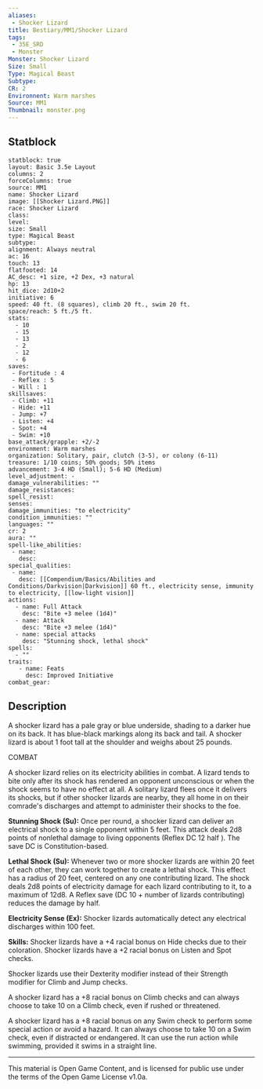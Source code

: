 ```yaml
---
aliases:
 - Shocker Lizard
title: Bestiary/MM1/Shocker Lizard
tags: 
 - 35E_SRD
 - Monster
Monster: Shocker Lizard
Size: Small
Type: Magical Beast
Subtype: 
CR: 2
Environnent: Warm marshes
Source: MM1
Thumbnail: monster.png
---
```


## Statblock

```statblock
statblock: true
layout: Basic 3.5e Layout
columns: 2
forceColumns: true
source: MM1 
name: Shocker Lizard
image: [[Shocker Lizard.PNG]]
race: Shocker Lizard
class: 
level: 
size: Small
type: Magical Beast
subtype: 
alignment: Always neutral
ac: 16
touch: 13
flatfooted: 14
AC_desc: +1 size, +2 Dex, +3 natural
hp: 13
hit_dice: 2d10+2
initiative: 6
speed: 40 ft. (8 squares), climb 20 ft., swim 20 ft.
space/reach: 5 ft./5 ft.
stats:
  - 10
  - 15
  - 13
  - 2
  - 12
  - 6
saves:
 - Fortitude : 4
 - Reflex : 5
 - Will : 1
skillsaves:
 - Climb: +11
 - Hide: +11
 - Jump: +7
 - Listen: +4
 - Spot: +4
 - Swim: +10
base_attack/grapple: +2/-2
environment: Warm marshes
organization: Solitary, pair, clutch (3-5), or colony (6-11)
treasure: 1/10 coins; 50% goods; 50% items
advancement: 3-4 HD (Small); 5-6 HD (Medium)
level_adjustment: -
damage_vulnerabilities: ""
damage_resistances: 
spell_resist: 
senses: 
damage_immunities: "to electricity"
condition_immunities: ""
languages: ""
cr: 2
aura: ""
spell-like_abilities:
 - name: 
   desc: 
special_qualities:
 - name:
   desc: [[Compendium/Basics/Abilities and Conditions/Darkvision|Darkvision]] 60 ft., electricity sense, immunity to electricity, [[low-light vision]]
actions:
  - name: Full Attack
    desc: "Bite +3 melee (1d4)"
  - name: Attack
    desc: "Bite +3 melee (1d4)"
  - name: special attacks
    desc: "Stunning shock, lethal shock"
spells:
  - ""
traits:
   - name: Feats
     desc: Improved Initiative
combat_gear:  
```

## Description



A shocker lizard has a pale gray or blue underside, shading to a darker hue on its back. It has blue-black markings along its back and tail. A shocker lizard is about 1 foot tall at the shoulder and weighs about 25 pounds.

COMBAT

A shocker lizard relies on its electricity abilities in combat. A lizard tends to bite only after its shock has rendered an opponent unconscious or when the shock seems to have no effect at all. A solitary lizard flees once it delivers its shocks, but if other shocker lizards are nearby, they all home in on their comrade's discharges and attempt to administer their shocks to the foe.


**Stunning Shock (Su):** Once per round, a shocker lizard can deliver an electrical shock to a single opponent within 5 feet. This attack deals 2d8 points of nonlethal damage to living opponents (Reflex DC 12 half ). The save DC is Constitution-based.


**Lethal Shock (Su):** Whenever two or more shocker lizards are within 20 feet of each other, they can work together to create a lethal shock. This effect has a radius of 20 feet, centered on any one contributing lizard. The shock deals 2d8 points of electricity damage for each lizard contributing to it, to a maximum of 12d8. A Reflex save (DC 10 + number of lizards contributing) reduces the damage by half.


**Electricity Sense (Ex):** Shocker lizards automatically detect any electrical discharges within 100 feet.


**Skills:** Shocker lizards have a +4 racial bonus on Hide checks due to their coloration. Shocker lizards have a +2 racial bonus on Listen and Spot checks.

Shocker lizards use their Dexterity modifier instead of their Strength modifier for Climb and Jump checks.

A shocker lizard has a +8 racial bonus on Climb checks and can always choose to take 10 on a Climb check, even if rushed or threatened.

A shocker lizard has a +8 racial bonus on any Swim check to perform some special action or avoid a hazard. It can always choose to take 10 on a Swim check, even if distracted or endangered. It can use the run action while swimming, provided it swims in a straight line.

---

This material is Open Game Content, and is licensed for public use under the terms of the Open Game License v1.0a.
